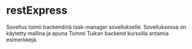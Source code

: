 # restExpress

Sovellus toimii backendinä task-manager sovellukselle. Sovelluksessa on käytetty mallina ja apuna Tommi Tuikan backend kurssilla antamia esimerkkejä.
